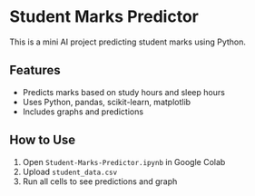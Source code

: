 # Student Marks Predictor

This is a mini AI project predicting student marks using Python.

## Features
- Predicts marks based on study hours and sleep hours
- Uses Python, pandas, scikit-learn, matplotlib
- Includes graphs and predictions

## How to Use
1. Open `Student-Marks-Predictor.ipynb` in Google Colab
2. Upload `student_data.csv`
3. Run all cells to see predictions and graph
